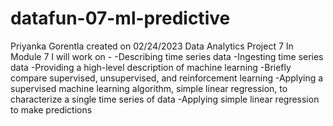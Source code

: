 # datafun-07-ml-predictive
Priyanka Gorentla created on 02/24/2023
Data Analytics Project 7
In Module 7 I will work on -
-Describing time series data
-Ingesting time series data 
-Providing a high-level description of machine learning
-Briefly compare supervised, unsupervised, and reinforcement learning 
-Applying a supervised machine learning algorithm, simple linear regression, to characterize a single time series of data
-Applying simple linear regression to make predictions